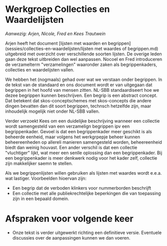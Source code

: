 # Werkgroep Collecties en Waardelijsten
*Aanwezig: Arjen, Nicole, Fred en Kees Trautwein*

Arjen heeft het document [lijsten met waarden en begrippen](sessies/collecties-en-waardelijsten/lijsten met waardes of begrippen.md) uitgebreid met overzicht over verschillende soorten lijsten.
De overige leden gaan deze tekst uitbreiden dan wel aanpassen. Nocoel en Fred introduceren de verzamelterm "verzamelingen" waaronder zaken als begrippenkaders, collecties en waardelijsten vallen.

We hebben het (nogmaals) gehad over wat we verstaan onder begrippen. In de tekst van de standaard en ons document wordt er van uitgegaan dat begrippen in het hoofd van mensen zitten. NL-SBB standaardiseert hoe we dezee begrippen kunnen beschrijven. 
Een begrip is een abstract concept. Dat betekent dat skos-conceptschemes met skos-concepts die andere dingen bevatten dan dit soort begrippen, technsch hetzelfde zijn, maar inhoudelijk mogelijk niet onder NL-SBB vallen.

Verder verzoekt Kees om een duidelijke beschrijving wanneer een collectie wordt samengesteld van een verzamelign begrippen ipv een begrippenkader. Gevoel is dat een begrippenkader meer geschikt is als beheerde eenheid, maar volgens het werkgrpepje beheer kunnen beheereenheden op allereli manieren samengesteld worden, beheereenheid biedt dan weinig houvast. 
Een ander verschil is dat een collectie "vluchtiger" lijkt, wat meer een senlle oplossing dan een begrippenkader. Bij een begrippenkader is meer denkwerk nodig voor het kader zelf, collectie zijn makkelijker saemn te stellen.

Als we begrippenlijsten willen gebruiken als lijsten met waardes wordt e.e.a. wat lastiger. Voorbeelden hioervan zijn:
- Een begrip dat de verboden klinkers voor nummerborden beschrijft
- Een collectie met alle publiekrechtelijke beperkingen die van toepassing zijn in een bepaald domein.

# Afspraken voor volgende keer
- Onze tekst is verder uitgewerkt richting een definitieve versie. Eventuele discussies over de aanpassingen kunnen we dan voeren.

